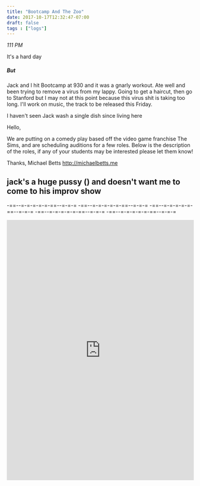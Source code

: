 ```yaml
---
title: "Bootcamp And The Zoo"
date: 2017-10-17T12:32:47-07:00
draft: false
tags : ["logs"]
---
```


*111 PM*

It's a hard day


##### But

Jack and I hit Bootcamp at 930 and it was a gnarly workout. Ate well and been trying to remove a virus from my lappy.
Going to get a haircut, then go to Stanford but I may not at this point because this virus shit is taking too long. I'll work on music, the track to be released this Friday.  

I haven't seen Jack wash a single dish since living here



Hello,

We are putting on a comedy play based off the video game franchise The Sims, and are scheduling auditions for a few roles.  Below is the description of the roles, if any of your students may be interested please let them know!

Thanks,
Michael Betts
http://michaelbetts.me


## jack's a huge pussy () and doesn't want me to come to his improv show


-==--=-=-=-=-=-==--=-=-= -==--=-=-=-=-=-==--=-=-= -==--=-=-=-=-=-==--=-=-= -==--=-=-=-=-=-==--=-=-= -==--=-=-=-=-=-==--=-=-=

<iframe width="100%" height="700" scrolling="no" frameborder="no" src="https://w.soundcloud.com/player/?url=https%3A//api.soundcloud.com/tracks/348806220%3Fsecret_token%3Ds-FOFdv&amp;color=%23ff5500&amp;auto_play=false&amp;hide_related=false&amp;show_comments=true&amp;show_user=true&amp;show_reposts=false&amp;show_teaser=true&amp;visual=true"></iframe>
